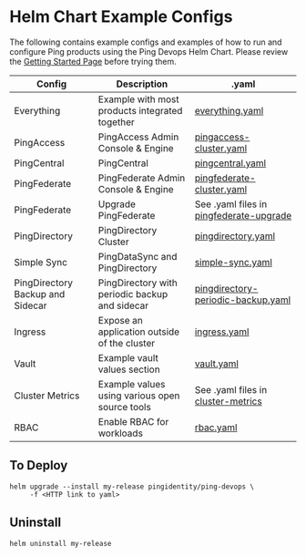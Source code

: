 # Helm Chart Example Configs

The following contains example configs and examples of how to run and configure Ping products
using the Ping Devops Helm Chart. Please review the [Getting Started Page](../getting-started.md) before trying them.

| Config                           | Description                                    | .yaml                                                                                                                                                                                           |
| ---------------------------------| -----------------------------------------------|-------------------------------------------------------------------------------------------------------------------------------------------------------------------------------------------------|
| Everything                       | Example with most products integrated together | [everything.yaml](https://raw.githubusercontent.com/pingidentity/pingidentity-devops-getting-started/master/30-helm/everything.yaml)                                                            |
| PingAccess                       | PingAccess Admin Console & Engine              | [pingaccess-cluster.yaml](https://raw.githubusercontent.com/pingidentity/pingidentity-devops-getting-started/master/30-helm/pingaccess-cluster.yaml)                                            |
| PingCentral                      | PingCentral                                    | [pingcentral.yaml](https://raw.githubusercontent.com/pingidentity/pingidentity-devops-getting-started/master/30-helm/pingcentral.yaml)                                                          |
| PingFederate                     | PingFederate Admin Console & Engine            | [pingfederate-cluster.yaml](https://raw.githubusercontent.com/pingidentity/pingidentity-devops-getting-started/master/30-helm/pingfederate-cluster.yaml)                                        |
| PingFederate                     | Upgrade PingFederate                           | See .yaml files in [pingfederate-upgrade](https://github.com/pingidentity/pingidentity-devops-getting-started/tree/master/30-helm/pingfederate-upgrade)                                         |
| PingDirectory                    | PingDirectory Cluster                          | [pingdirectory.yaml](https://raw.githubusercontent.com/pingidentity/pingidentity-devops-getting-started/master/30-helm/pingdirectory.yaml)                                                      |
| Simple Sync                      | PingDataSync and PingDirectory                 | [simple-sync.yaml](https://raw.githubusercontent.com/pingidentity/pingidentity-devops-getting-started/master/30-helm/simple-sync.yaml)                                                          |
| PingDirectory Backup and Sidecar | PingDirectory with periodic backup and sidecar | [pingdirectory-periodic-backup.yaml](https://raw.githubusercontent.com/pingidentity/pingidentity-devops-getting-started/master/30-helm/pingdirectory-backup/pingdirectory-periodic-backup.yaml) |
| Ingress                          | Expose an application outside of the cluster   | [ingress.yaml](https://raw.githubusercontent.com/pingidentity/pingidentity-devops-getting-started/master/30-helm/ingress.yaml)                                                                  |
| Vault                            | Example vault values section                   | [vault.yaml](https://raw.githubusercontent.com/pingidentity/pingidentity-devops-getting-started/master/30-helm/vault.yaml)                                                                      |
| Cluster Metrics                  | Example values using various open source tools | See .yaml files in [cluster-metrics](https://github.com/pingidentity/pingidentity-devops-getting-started/tree/master/30-helm/cluster-metrics)                                               |
| RBAC                             | Enable RBAC for workloads                      | [rbac.yaml](https://raw.githubusercontent.com/pingidentity/pingidentity-devops-getting-started/master/30-helm/rbac.yaml)                                               |

## To Deploy

```shell
helm upgrade --install my-release pingidentity/ping-devops \
     -f <HTTP link to yaml>
```

## Uninstall

```shell
helm uninstall my-release
```
